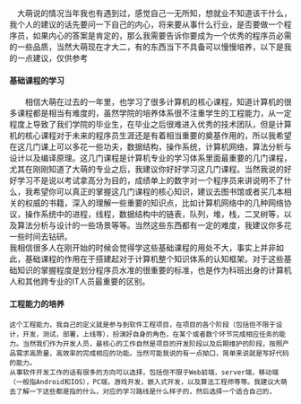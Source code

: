 
　大萌说的情况当年我也有遇到过，感觉自己一无所知，想就业不知道该干什么，我个人的建议的话先要问一下自己的内心，将来要从事什么行业，是否要做一个程序员，如果内心的答案是肯定的，那么我需要告诉你要成为一个优秀的程序员必需的一些品质，当然大萌现在才大二，有的东西当下不具备可以慢慢培养，以下是我的一点建议，仅供参考

#### 基础课程的学习
　　相信大萌在过去的一年里，也学习了很多计算机的核心课程，知道计算机的很多课程都是相当有难度的，虽然学院的培养体系很不注重学生的工程能力，从一定程度上导致了我们学院的毕业生，在毕业之后很难进入优秀的技术团队，但是计算机的核心课程对于未来的程序员生涯还是有着相当重要的奠基作用的，所以我希望在这几门课上可以多花一些功夫，数据结构，操作系统，计算机网络，算法分析与设计以及编译原理。这几门课程是计算机专业的学习体系里面最重要的几门课程，尤其在刚刚知道了大萌的专业之后，我建议你好好学习这几门课程。当然我说的好好学习不是说以考试拿高分为目的，成绩单上的数字对一个程序员来讲说明不了什么，我希望你可以真正的掌握这几门课程的核心知识，建议去图书馆或者买几本相关的权威的书籍，深入的理解一些重要的知识点，比如计算机网络中的几种网络协议，操作系统中的进程，线程，数据结构中的链表，队列，堆，栈，二叉树等，以及算法分析与设计的一些场景等等。当然这些东西都有一定的难度，我建议你多花一些时间去钻研。  
   我相信很多人在刚开始的时候会觉得学这些基础课程的用处不大，事实上并非如此，基础课程的作用在于搭建起对于计算机整个知识体系的认知框架。对于这些基础知识的掌握程度是划分程序员水准的很重要的标准，也是作为科班出身的计算机人和其他跨专业的IT人员最重要的区别。
#### 工程能力的培养
    这个工程能力，我自己的定义就是参与到软件工程项目，在项目的各个阶段（包括但不限于设计，开发，测试，部署，上线等），扮演好自身的角色，在某个或者数个环节完成相应任务的能力。当然我们作为开发人员，最核心的工作自然是项目的开发阶段以及后期维护的阶段，按照产品需求高质量，高效率的完成相应的功能。当然可能我说的有一点拗口，简单来说就是写好代码的能力。  
    从事软件开发工作的话有很多的方向可以选择，包括但不限于Web前端，server端，移动端（一般指Android和IOS），PC端，游戏开发，嵌入式开发，以及算法工程师等等。我建议大萌去了解一下这些都是指的什么，对应的学习路线是什么样子的，然后选择一个适合自己的，
